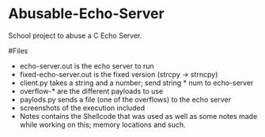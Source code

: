 # Abusable-Echo-Server
School project to abuse a C Echo Server. 

#Files

- echo-server.out is the echo server to run
- fixed-echo-server.out is the fixed version (strcpy -> strncpy)
- client.py takes a string and a number; send string * num to echo-server
- overflow-* are the different payloads to use
- paylods.py sends a file (one of the overflows) to the echo server
- screenshots of the execution included
- Notes contains the Shellcode that was used as well as some notes made while working on this; memory locations and such. 
